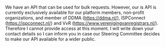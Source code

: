 We have an API that can be used for bulk requests. However, our is API is currently exclusively available for our platform members, non-profit organizations, and member of DDMA (https://ddma.nl/), ISPConnect (https://ispconnect.nl/) and VvR (https://www.verenigingvanregistrars.nl/). Therefore I cannot provide access at this moment. I will write down your contact details so I can inform you in case our Steering Committee decides to make our API available for a wider public.
